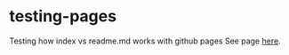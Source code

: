 # testing-pages
Testing how index vs readme.md works with github pages
See page [here](https://anahill.github.io/testing-pages/).